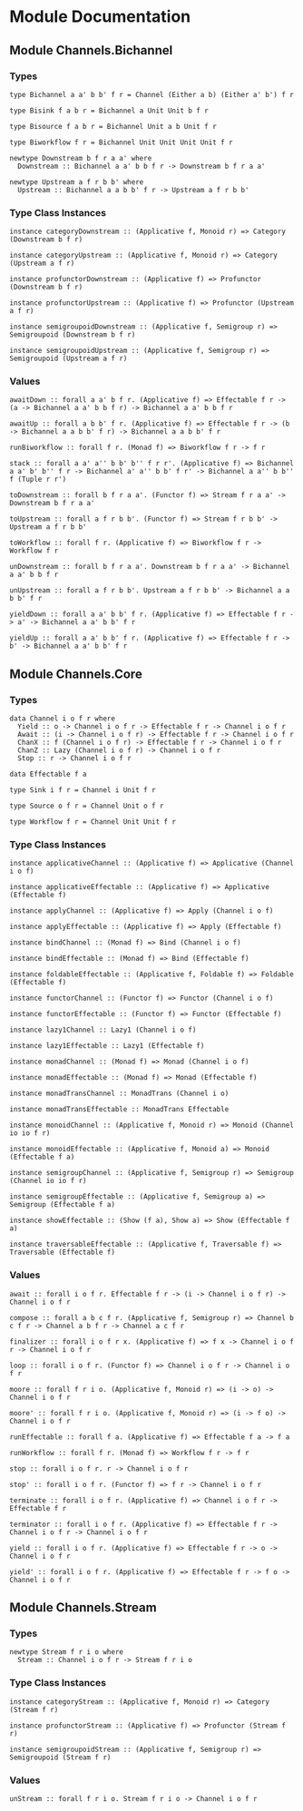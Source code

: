 # Module Documentation

## Module Channels.Bichannel

### Types

    type Bichannel a a' b b' f r = Channel (Either a b) (Either a' b') f r

    type Bisink f a b r = Bichannel a Unit Unit b f r

    type Bisource f a b r = Bichannel Unit a b Unit f r

    type Biworkflow f r = Bichannel Unit Unit Unit Unit f r

    newtype Downstream b f r a a' where
      Downstream :: Bichannel a a' b b f r -> Downstream b f r a a'

    newtype Upstream a f r b b' where
      Upstream :: Bichannel a a b b' f r -> Upstream a f r b b'


### Type Class Instances

    instance categoryDownstream :: (Applicative f, Monoid r) => Category (Downstream b f r)

    instance categoryUpstream :: (Applicative f, Monoid r) => Category (Upstream a f r)

    instance profunctorDownstream :: (Applicative f) => Profunctor (Downstream b f r)

    instance profunctorUpstream :: (Applicative f) => Profunctor (Upstream a f r)

    instance semigroupoidDownstream :: (Applicative f, Semigroup r) => Semigroupoid (Downstream b f r)

    instance semigroupoidUpstream :: (Applicative f, Semigroup r) => Semigroupoid (Upstream a f r)


### Values

    awaitDown :: forall a a' b f r. (Applicative f) => Effectable f r -> (a -> Bichannel a a' b b f r) -> Bichannel a a' b b f r

    awaitUp :: forall a b b' f r. (Applicative f) => Effectable f r -> (b -> Bichannel a a b b' f r) -> Bichannel a a b b' f r

    runBiworkflow :: forall f r. (Monad f) => Biworkflow f r -> f r

    stack :: forall a a' a'' b b' b'' f r r'. (Applicative f) => Bichannel a a' b' b'' f r -> Bichannel a' a'' b b' f r' -> Bichannel a a'' b b'' f (Tuple r r')

    toDownstream :: forall b f r a a'. (Functor f) => Stream f r a a' -> Downstream b f r a a'

    toUpstream :: forall a f r b b'. (Functor f) => Stream f r b b' -> Upstream a f r b b'

    toWorkflow :: forall f r. (Applicative f) => Biworkflow f r -> Workflow f r

    unDownstream :: forall b f r a a'. Downstream b f r a a' -> Bichannel a a' b b f r

    unUpstream :: forall a f r b b'. Upstream a f r b b' -> Bichannel a a b b' f r

    yieldDown :: forall a a' b b' f r. (Applicative f) => Effectable f r -> a' -> Bichannel a a' b b' f r

    yieldUp :: forall a a' b b' f r. (Applicative f) => Effectable f r -> b' -> Bichannel a a' b b' f r


## Module Channels.Core

### Types

    data Channel i o f r where
      Yield :: o -> Channel i o f r -> Effectable f r -> Channel i o f r
      Await :: (i -> Channel i o f r) -> Effectable f r -> Channel i o f r
      ChanX :: f (Channel i o f r) -> Effectable f r -> Channel i o f r
      ChanZ :: Lazy (Channel i o f r) -> Channel i o f r
      Stop :: r -> Channel i o f r

    data Effectable f a

    type Sink i f r = Channel i Unit f r

    type Source o f r = Channel Unit o f r

    type Workflow f r = Channel Unit Unit f r


### Type Class Instances

    instance applicativeChannel :: (Applicative f) => Applicative (Channel i o f)

    instance applicativeEffectable :: (Applicative f) => Applicative (Effectable f)

    instance applyChannel :: (Applicative f) => Apply (Channel i o f)

    instance applyEffectable :: (Applicative f) => Apply (Effectable f)

    instance bindChannel :: (Monad f) => Bind (Channel i o f)

    instance bindEffectable :: (Monad f) => Bind (Effectable f)

    instance foldableEffectable :: (Applicative f, Foldable f) => Foldable (Effectable f)

    instance functorChannel :: (Functor f) => Functor (Channel i o f)

    instance functorEffectable :: (Functor f) => Functor (Effectable f)

    instance lazy1Channel :: Lazy1 (Channel i o f)

    instance lazy1Effectable :: Lazy1 (Effectable f)

    instance monadChannel :: (Monad f) => Monad (Channel i o f)

    instance monadEffectable :: (Monad f) => Monad (Effectable f)

    instance monadTransChannel :: MonadTrans (Channel i o)

    instance monadTransEffectable :: MonadTrans Effectable

    instance monoidChannel :: (Applicative f, Monoid r) => Monoid (Channel io io f r)

    instance monoidEffectable :: (Applicative f, Monoid a) => Monoid (Effectable f a)

    instance semigroupChannel :: (Applicative f, Semigroup r) => Semigroup (Channel io io f r)

    instance semigroupEffectable :: (Applicative f, Semigroup a) => Semigroup (Effectable f a)

    instance showEffectable :: (Show (f a), Show a) => Show (Effectable f a)

    instance traversableEffectable :: (Applicative f, Traversable f) => Traversable (Effectable f)


### Values

    await :: forall i o f r. Effectable f r -> (i -> Channel i o f r) -> Channel i o f r

    compose :: forall a b c f r. (Applicative f, Semigroup r) => Channel b c f r -> Channel a b f r -> Channel a c f r

    finalizer :: forall i o f r x. (Applicative f) => f x -> Channel i o f r -> Channel i o f r

    loop :: forall i o f r. (Functor f) => Channel i o f r -> Channel i o f r

    moore :: forall f r i o. (Applicative f, Monoid r) => (i -> o) -> Channel i o f r

    moore' :: forall f r i o. (Applicative f, Monoid r) => (i -> f o) -> Channel i o f r

    runEffectable :: forall f a. (Applicative f) => Effectable f a -> f a

    runWorkflow :: forall f r. (Monad f) => Workflow f r -> f r

    stop :: forall i o f r. r -> Channel i o f r

    stop' :: forall i o f r. (Functor f) => f r -> Channel i o f r

    terminate :: forall i o f r. (Applicative f) => Channel i o f r -> Effectable f r

    terminator :: forall i o f r. (Applicative f) => Effectable f r -> Channel i o f r -> Channel i o f r

    yield :: forall i o f r. (Applicative f) => Effectable f r -> o -> Channel i o f r

    yield' :: forall i o f r. (Applicative f) => Effectable f r -> f o -> Channel i o f r


## Module Channels.Stream

### Types

    newtype Stream f r i o where
      Stream :: Channel i o f r -> Stream f r i o


### Type Class Instances

    instance categoryStream :: (Applicative f, Monoid r) => Category (Stream f r)

    instance profunctorStream :: (Applicative f) => Profunctor (Stream f r)

    instance semigroupoidStream :: (Applicative f, Semigroup r) => Semigroupoid (Stream f r)


### Values

    unStream :: forall f r i o. Stream f r i o -> Channel i o f r



